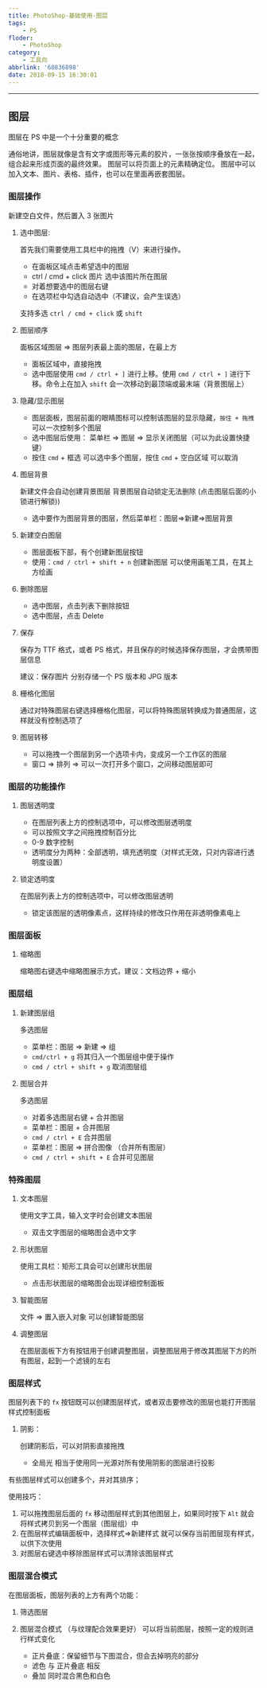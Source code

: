 ```yaml
---
title: PhotoShop-基础使用-图层
tags:
    - PS
floder:
    - PhotoShop
category:
    - 工具向
abbrlink: '60836898'
date: 2018-09-15 16:30:01
---
```


---

<!-- more -->

## 图层

图层在 PS 中是一个十分重要的概念

通俗地讲，图层就像是含有文字或图形等元素的胶片，一张张按顺序叠放在一起，组合起来形成页面的最终效果。 图层可以将页面上的元素精确定位。 图层中可以加入文本、图片、表格、插件，也可以在里面再嵌套图层。

### 图层操作

新建空白文件，然后置入 3 张图片

1. 选中图层:

    首先我们需要使用工具栏中的拖拽（V）来进行操作。

    - 在面板区域点击希望选中的图层
    - ctrl / cmd + click 图片 选中该图片所在图层
    - 对着想要选中的图层右键
    - 在选项栏中勾选自动选中（不建议，会产生误选）

    支持多选 `ctrl / cmd + click` 或 `shift`

2. 图层顺序

    面板区域图层 => 图层列表最上面的图层，在最上方

    - 面板区域中，直接拖拽
    - 选中图层使用 `cmd / ctrl + ]` 进行上移。使用 `cmd / ctrl + ]` 进行下移。命令上在加入 `shift` 会一次移动到最顶端或最末端（背景图层上）

3. 隐藏/显示图层

    - 图层面板，图层前面的眼睛图标可以控制该图层的显示隐藏，`按住 + 拖拽` 可以一次控制多个图层
    - 选中图层后使用： 菜单栏 => 图层 => 显示关闭图层（可以为此设置快捷键）
    - 按住 `cmd` + 框选 可以选中多个图层，按住 `cmd` + 空白区域 可以取消

4. 图层背景

    新建文件会自动创建背景图层 背景图层自动锁定无法删除 (点击图层后面的小锁进行解锁))

    - 选中要作为图层背景的图层，然后菜单栏：图层=>新建=>图层背景

5. 新建空白图层

    - 图层面板下部，有个创建新图层按钮
    - 使用：`cmd / ctrl + shift + n` 创建新图层 可以使用画笔工具，在其上方绘画

6. 删除图层

    - 选中图层，点击列表下删除按钮
    - 选中图层，点击 Delete

7. 保存

    保存为 TTF 格式，或者 PS 格式，并且保存的时候选择保存图层，才会携带图层信息

    建议：保存图片 分别存储一个 PS 版本和 JPG 版本

8. 栅格化图层

    通过对特殊图层右键选择栅格化图层，可以将特殊图层转换成为普通图层，这样就没有控制选项了

9. 图层转移

    - 可以拖拽一个图层到另一个选项卡内，变成另一个工作区的图层
    - 窗口 => 排列 => 可以一次打开多个窗口，之间移动图层即可

### 图层的功能操作

1. 图层透明度

    - 在图层列表上方的控制选项中，可以修改图层透明度
    - 可以按照文字之间拖拽控制百分比
    - 0-9 数字控制
    - 透明度分为两种：全部透明，填充透明度（对样式无效，只对内容进行透明度设置）

2. 锁定透明度

    在图层列表上方的控制选项中，可以修改图层透明

    - 锁定该图层的透明像素点，这样持续的修改只作用在非透明像素电上

### 图层面板

1. 缩略图

    缩略图右键选中缩略图展示方式，建议：文档边界 + 缩小

### 图层组

1. 新建图层组

    多选图层

    - 菜单栏：图层 => 新建 => 组
    - `cmd/ctrl + g` 将其归入一个图层组中便于操作
    - `cmd / ctrl + shift + g` 取消图层组

2. 图层合并

    多选图层

    - 对着多选图层右键 + 合并图层
    - 菜单栏：图层 + 合并图层
    - `cmd / ctrl + E` 合并图层
    - 菜单栏：图层 => 拼合图像 （合并所有图层）
    - `cmd / ctrl + shift + E` 合并可见图层

### 特殊图层

1. 文本图层

    使用文字工具，输入文字时会创建文本图层

    - 双击文字图层的缩略图会选中文字

2. 形状图层

    使用工具栏：矩形工具会可以创建形状图层

    - 点击形状图层的缩略图会出现详细控制面板

3. 智能图层

    文件 => 置入嵌入对象 可以创建智能图层

4. 调整图层

    在图层面板下方有按钮用于创建调整图层，调整图层用于修改其图层下方的所有图层，起到一个滤镜的左右

### 图层样式

图层列表下的 `fx` 按钮既可以创建图层样式，或者双击要修改的图层也能打开图层样式控制面板

1. 阴影：

    创建阴影后，可以对阴影直接拖拽

    - 全局光 相当于使用同一光源对所有使用阴影的图层进行投影

有些图层样式可以创建多个，并对其排序；

使用技巧：

1. 可以拖拽图层后面的 `fx` 移动图层样式到其他图层上，如果同时按下 `Alt` 就会将样式拷贝到另一个图层（图层组）中
2. 在图层样式编辑面板中，选择样式=>新建样式 就可以保存当前图层现有样式，以供下次使用
3. 对图层右键选中移除图层样式可以清除该图层样式

### 图层混合模式

在图层面板，图层列表的上方有两个功能：

1. 筛选图层
2. 图层混合模式 （与纹理配合效果更好）
   可以将当前图层，按照一定的规则进行样式变化

    - 正片叠底：保留细节与下图混合，但会去掉明亮的部分
    - 滤色 与 正片叠底 相反
    - 叠加 同时混合黑色和白色
